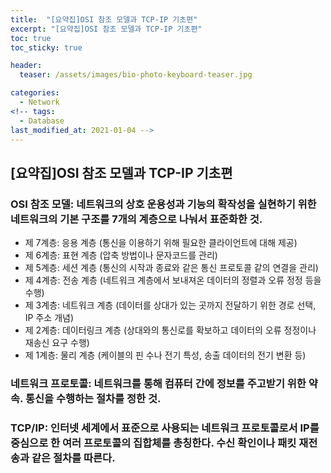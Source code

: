 ```yaml
---
title:  "[요약집]OSI 참조 모델과 TCP-IP 기초편"
excerpt: "[요약집]OSI 참조 모델과 TCP-IP 기초편"
toc: true
toc_sticky: true

header:
  teaser: /assets/images/bio-photo-keyboard-teaser.jpg

categories:
  - Network
<!-- tags:
  - Database 
last_modified_at: 2021-01-04 -->
---
```

## [요약집]OSI 참조 모델과 TCP-IP 기초편

### OSI 참조 모델: 네트워크의 상호 운용성과 기능의 확작성을 실현하기 위한 네트워크의 기본 구조를 7개의 계층으로 나눠서 표준화한 것.
- 제 7계층: 응용 계층 (통신을 이용하기 위해 필요한 클라이언트에 대해 제공)
- 제 6계층: 표현 계층 (압축 방법이나 문자코드를 관리)
- 제 5계층: 세션 계층 (통신의 시작과 종료와 같은 통신 프로토콜 같의 연결을 관리)
- 제 4계층: 전송 계층 (네트워크 계층에서 보내져온 데이터의 정렬과 오류 정정 등을 수행)
- 제 3계층: 네트워크 계층 (데이터를 상대가 있는 곳까지 전달하기 위한 경로 선택, IP 주소 개념)
- 제 2계층: 데이터링크 계층 (상대와의 통신로를 확보하고 데이터의 오류 정정이나 재송신 요구 수행)
- 제 1계층: 물리 계층 (케이블의 핀 수나 전기 특성, 송출 데이터의 전기 변환 등)

### 네트워크 프로토콜: 네트워크를 통해 컴퓨터 간에 정보를 주고받기 위한 약속. 통신을 수행하는 절차를 정한 것.

### TCP/IP: 인터넷 세계에서 표준으로 사용되는 네트워크 프로토콜로서 IP를 중심으로 한 여러 프로토콜의 집합체를 총칭한다. 수신 확인이나 패킷 재전송과 같은 절차를 따른다.

###




